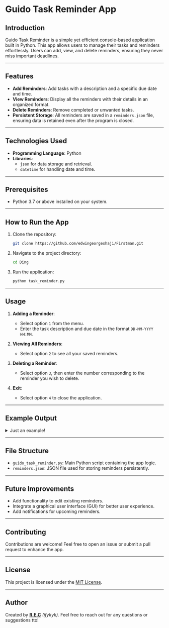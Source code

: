 # Guido Task Reminder App

## Introduction
Guido Task Reminder is a simple yet efficient console-based application built in Python. This app allows users to manage their tasks and reminders effortlessly. Users can add, view, and delete reminders, ensuring they never miss important deadlines.

---

## Features
- **Add Reminders**: Add tasks with a description and a specific due date and time.
- **View Reminders**: Display all the reminders with their details in an organized format.
- **Delete Reminders**: Remove completed or unwanted tasks.
- **Persistent Storage**: All reminders are saved in a `reminders.json` file, ensuring data is retained even after the program is closed.

---

## Technologies Used
- **Programming Language**: Python
- **Libraries**: 
  - `json` for data storage and retrieval.
  - `datetime` for handling date and time.

---

## Prerequisites
- Python 3.7 or above installed on your system.

---

## How to Run the App
1. Clone the repository:
   ```bash
   git clone https://github.com/edwingeorgeshaji/Firstman.git
   ```

2. Navigate to the project directory:
   ```bash
   cd Ding
   ```

3. Run the application:
   ```bash
   python task_reminder.py
   ```

---

## Usage
1. **Adding a Reminder**:
   - Select option `1` from the menu.
   - Enter the task description and due date in the format `DD-MM-YYYY HH:MM`.
   
2. **Viewing All Reminders**:
   - Select option `2` to see all your saved reminders.

3. **Deleting a Reminder**:
   - Select option `3`, then enter the number corresponding to the reminder you wish to delete.

4. **Exit**:
   - Select option `4` to close the application.

---

## Example Output

<details>
 <summary>Just an example!</summary>

```plaintext
Guido Task Reminder
1. Add a reminder
2. View all reminders
3. Delete a reminder
4. Exit

Enter your choice: 1
Enter reminder description: Buy groceries
Enter due date (DD-MM-YYYY HH:MM): 27-12-2024 18:30
Reminder added successfully!

Enter your choice: 2

Your Reminders:
1. Buy groceries (Due: 2024-12-27 18:30)

Enter your choice: 3
Enter the reminder number to delete: 1
Reminder deleted successfully!

Enter your choice: 4
Goodbye!
```

</details>

---

## File Structure
- `guido_task_reminder.py`: Main Python script containing the app logic.
- `reminders.json`: JSON file used for storing reminders persistently.

---

## Future Improvements
- Add functionality to edit existing reminders.
- Integrate a graphical user interface (GUI) for better user experience.
- Add notifications for upcoming reminders.

---

## Contributing
Contributions are welcome! Feel free to open an issue or submit a pull request to enhance the app.

---

## License
This project is licensed under the [MIT License](LICENSE).

---

## Author
Created by <strong>[R.E.C](https://github.com/edwingeorgeshaji)</strong> <i>(ifykyk).</i> Feel free to reach out for any questions or suggestions tto!
